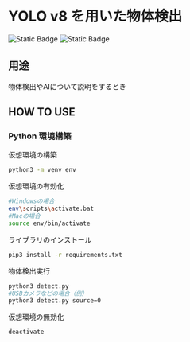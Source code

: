 # YOLO v8 を用いた物体検出
![Static Badge](https://img.shields.io/badge/python-code?logo=python&label=Code&color=blue)
![Static Badge](https://img.shields.io/badge/v8-yolo?label=yolo)

## 用途

物体検出やAIについて説明をするとき


## HOW TO USE

### Python 環境構築

仮想環境の構築

```bash
python3 -m venv env
```

仮想環境の有効化

```bash
#Windowsの場合
env\scripts\activate.bat
#Macの場合
source env/bin/activate
```

ライブラリのインストール

```bash
pip3 install -r requirements.txt
```

物体検出実行

```bash
python3 detect.py
#USBカメラなどの場合（例）
python3 detect.py source=0
```

仮想環境の無効化

```bash
deactivate
```
